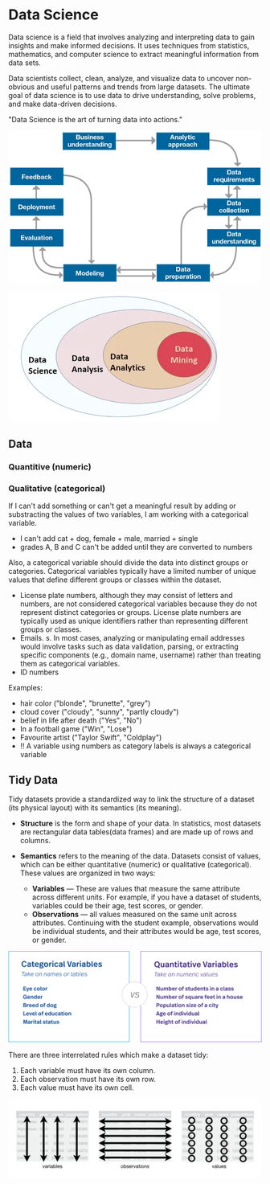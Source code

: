 # Data Science

Data science is a field that involves analyzing and interpreting data to gain insights and make informed decisions. 
It uses techniques from statistics, mathematics, and computer science to extract meaningful information from data sets. 

Data scientists collect, clean, analyze, and visualize data to uncover non-obvious and useful patterns and trends from large datasets. 
The ultimate goal of data science is to use data to drive understanding, solve problems, and make data-driven decisions.

"Data Science is the art of turning data into actions."

![img.png](img/ds.png)

![img.png](img/ds1.png)

## Data
### Quantitive (numeric)
### Qualitative (categorical)
If I can't add something or can't get a meaningful result by adding or substracting the values of two variables, I am working with a categorical variable.
* I can't add cat + dog, female + male, married + single
* grades A, B and C can't be added until they are converted to numbers

Also, a categorical variable should divide the data into distinct groups or categories. 
Categorical variables typically have a limited number of unique values that define different groups or classes within the dataset.
* License plate numbers, although they may consist of letters and numbers, are not considered categorical variables because they do not represent distinct categories or groups. License plate numbers are typically used as unique identifiers rather than representing different groups or classes. 
* Emails. s. In most cases, analyzing or manipulating email addresses would involve tasks such as data validation, parsing, or extracting specific components (e.g., domain name, username) rather than treating them as categorical variables.
* ID numbers

Examples:
* hair color ("blonde", "brunette", "grey")
* cloud cover ("cloudy", "sunny", "partly cloudy")
* belief in life after death ("Yes", "No")
* In a football game ("Win", "Lose")
* Favourite artist ("Taylor Swift", "Coldplay")
* !! A variable using numbers as category labels is always a categorical variable

## Tidy Data
Tidy datasets provide a standardized way to link the structure of a dataset (its physical layout) with its semantics (its meaning).
* **Structure** is the form and shape of your data. In statistics, most datasets are rectangular data tables(data frames) and are made up of rows and columns.

* **Semantics** refers to the meaning of the data. Datasets consist of values, which can be either quantitative (numeric) or qualitative (categorical). These values are organized in two ways:

    * **Variables** — These are values that measure the same attribute across different units. For example, if you have a dataset of students, variables could be their age, test scores, or gender.
    * **Observations** — all values measured on the same unit across attributes. Continuing with the student example, observations would be individual students, and their attributes would be age, test scores, or gender.


![img.png](img/ds2.png)

There are three interrelated rules which make a dataset tidy:
1. Each variable must have its own column. 
2. Each observation must have its own row. 
3. Each value must have its own cell.

![img.png](img/td.png)